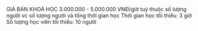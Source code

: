 GIÁ BÁN KHOÁ HỌC 3.000.000 - 5.000.000 VNĐ/giờ tuỳ thuộc số lượng người vc số lượng người và tổng thời gian học  Thời gian học tối thiểu: 3 giờ Số lượng học viên tối thiểu: 10 người
